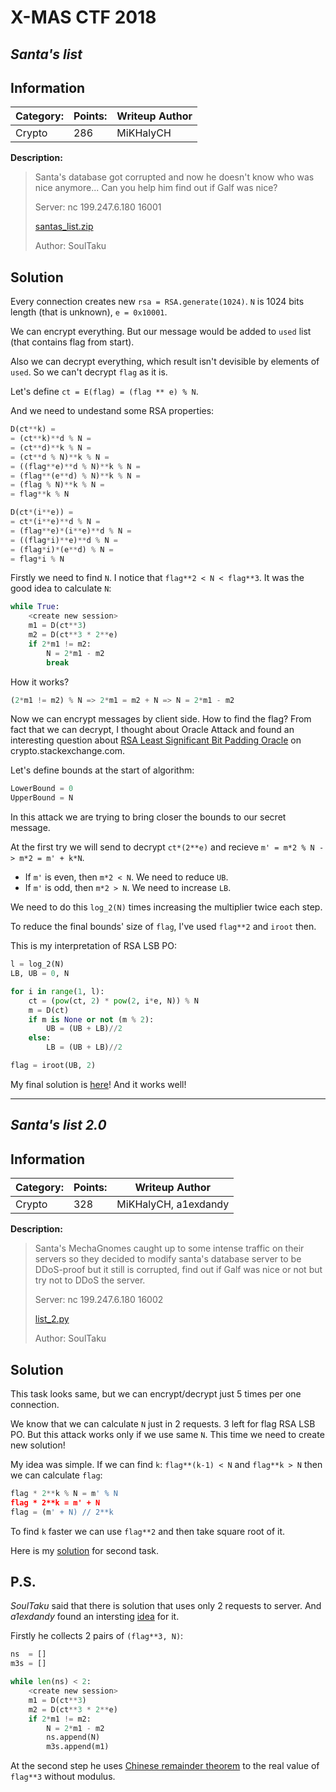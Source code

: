 # __X-MAS CTF 2018__
## _Santa's list_

## Information
**Category:** | **Points:** | **Writeup Author**
--- | --- | ---
Crypto | 286 | MiKHalyCH

**Description:** 

> Santa's database got corrupted and now he doesn't know who was nice anymore... Can you help him find out if Galf was nice?
>
>Server: nc 199.247.6.180 16001
>
>[santas_list.zip](src/santas_list.zip) 
>
>Author: SoulTaku

## Solution
Every connection creates new `rsa = RSA.generate(1024)`. `N` is 1024 bits length (that is unknown), `e = 0x10001`.

We can encrypt everything. But our message would be added to `used` list (that contains flag from start).

Also we can decrypt everything, which result isn't devisible by elements of `used`. So we can't decrypt `flag` as it is.

Let's define `ct = E(flag) = (flag ** e) % N`.

And we need to undestand some RSA properties:
```py
D(ct**k) =
= (ct**k)**d % N =
= (ct**d)**k % N =
= (ct**d % N)**k % N =
= ((flag**e)**d % N)**k % N =
= (flag**(e**d) % N)**k % N =
= (flag % N)**k % N =
= flag**k % N
```

```py
D(ct*(i**e)) =
= ct*(i**e)**d % N =
= (flag**e)*(i**e)**d % N =
= ((flag*i)**e)**d % N =
= (flag*i)*(e**d) % N =
= flag*i % N
```

Firstly we need to find `N`. I notice that `flag**2 < N < flag**3`. It was the good idea to calculate `N`:

```py
while True:
    <create new session>
    m1 = D(ct**3)
    m2 = D(ct**3 * 2**e)
    if 2*m1 != m2:
        N = 2*m1 - m2
        break
```
How it works?
```py
(2*m1 != m2) % N => 2*m1 = m2 + N => N = 2*m1 - m2
```

Now we can encrypt messages by client side. How to find the flag? From fact that we can decrypt, I thought about Oracle Attack and found an interesting question about [RSA Least Significant Bit Padding Oracle](https://crypto.stackexchange.com/questions/11053/rsa-least-significant-bit-oracle-attack) on crypto.stackexchange.com. 

Let's define bounds at the start of algorithm:
```py
LowerBound = 0
UpperBound = N
```
In this attack we are trying to bring closer the bounds to our secret message.

At the first try we will send to decrypt `ct*(2**e)` and recieve `m' = m*2 % N -> m*2 = m' + k*N`.

* If `m'` is even, then `m*2 < N`. We need to reduce `UB`.
* If `m'` is odd, then `m*2 > N`. We need to increase `LB`.

We need to do this `log_2(N)` times increasing the multiplier twice each step.

To reduce the final bounds' size of `flag`, I've used `flag**2` and `iroot` then.

This is my interpretation of RSA LSB PO:
```py
l = log_2(N)
LB, UB = 0, N

for i in range(1, l):
    ct = (pow(ct, 2) * pow(2, i*e, N)) % N
    m = D(ct)
    if m is None or not (m % 2):
        UB = (UB + LB)//2
    else:
        LB = (UB + LB)//2

flag = iroot(UB, 2)
```

My final solution is [here](solver.py)! And it works well!

___________
## _Santa's list 2.0_

## Information
**Category:** | **Points:** | **Writeup Author**
--- | --- | ---
Crypto | 328 | MiKHalyCH, a1exdandy

**Description:** 
>Santa's MechaGnomes caught up to some intense traffic on their servers so they decided to modify santa's database server to be DDoS-proof but it still is corrupted, find out if Galf was nice or not but try not to DDoS the server.
>
>Server: nc 199.247.6.180 16002 
>
>[list_2.py](src/list_2.py)
>
>Author: SoulTaku

## Solution
This task looks same, but we can encrypt/decrypt just 5 times per one connection. 

We know that we can calculate `N` just in 2 requests. 3 left for flag RSA LSB PO. But this attack works only if we use same `N`. This time we need to create new solution!

My idea was simple. If we can find `k`: `flag**(k-1) < N` and `flag**k > N` then we can calculate `flag`:
```py
flag * 2**k % N = m' % N
flag * 2**k = m' + N
flag = (m' + N) // 2**k
```

To find `k` faster  we can use `flag**2` and then take square root of it.

Here is my [solution](solver_2.py) for second task.

## P.S.
_SoulTaku_ said that there is solution that uses only 2 requests to server. And _a1exdandy_ found an intersting [idea](solver_2_fast.py) for it.

Firstly he collects 2 pairs of `(flag**3, N)`:
```py
ns  = []
m3s = []

while len(ns) < 2:
    <create new session>
    m1 = D(ct**3)
    m2 = D(ct**3 * 2**e)
    if 2*m1 != m2:
        N = 2*m1 - m2
        ns.append(N)
        m3s.append(m1)
```

At the second step he uses [Chinese remainder theorem](https://en.wikipedia.org/wiki/Chinese_remainder_theorem) to the real value of `flag**3` without modulus.